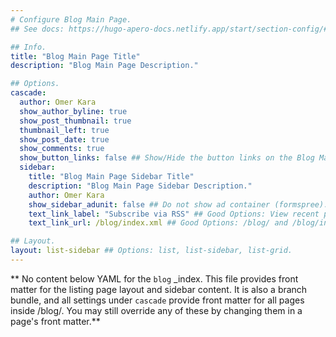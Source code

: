 ```yaml
---
# Configure Blog Main Page.
## See docs: https://hugo-apero-docs.netlify.app/start/section-config/#lists-of-pages

## Info.
title: "Blog Main Page Title"
description: "Blog Main Page Description."

## Options.
cascade:
  author: Omer Kara
  show_author_byline: true
  show_post_thumbnail: true
  thumbnail_left: true
  show_post_date: true
  show_comments: true
  show_button_links: false ## Show/Hide the button links on the Blog Main Page.
  sidebar:
    title: "Blog Main Page Sidebar Title"
    description: "Blog Main Page Sidebar Description."
    author: Omer Kara
    show_sidebar_adunit: false ## Do not show ad container (formspree).
    text_link_label: "Subscribe via RSS" ## Good Options: View recent posts and Subscribe via RSS.
    text_link_url: /blog/index.xml ## Good Options: /blog/ and /blog/index.xml.

## Layout.
layout: list-sidebar ## Options: list, list-sidebar, list-grid.
---
```


** No content below YAML for the `blog` _index. This file provides front matter for the listing page layout and sidebar content. It is also a branch bundle, and all settings under `cascade` provide front matter for all pages inside /blog/. You may still override any of these by changing them in a page's front matter.**
